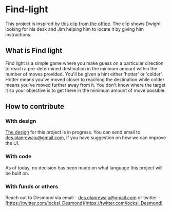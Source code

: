 # Find-light

This project is inspired by [this clip from the office](https://youtu.be/V4GJby5y6sM). The clip shows Dwight looking for his desk and Jim helping him to locate it by giving him instructions. 

## What is Find light
Find light is a simple game where you make guess on a particular direction to reach a pre-determined destination in the mininum amount within the number of moves provided. You'll be given a hint either 'hotter' or 'colder'. Hotter means you've moved closer to reaching the destination while colder means you've moved further away from it. You don't know where the target it so your objective is to get there in the minimum amount of move possible.

## How to contribute
### With design
[The design](https://www.figma.com/file/WR1TYdbhSClbAylFTVSf8F/FindLight?node-id=0%3A1) for this project is in progress. You can send email to des.olanrewaju@gmail.com, if you have suggestion on how we can improve the UI. 

### With code
As of today, no decision has been made on what language this project will be built on. 

### With funds or others
Reach out to Desmond via email -  des.olanrewaju@gmail.com or twitter - [https://twitter.com/locksi_Desmond](https://twitter.com/locksi_Desmond)
